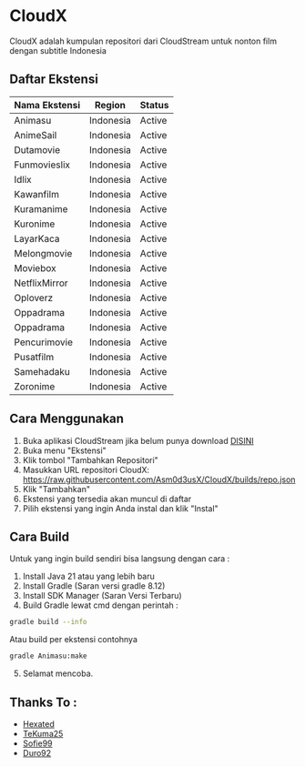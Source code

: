 # CloudX

CloudX adalah kumpulan repositori dari CloudStream untuk nonton film dengan subtitle Indonesia

## Daftar Ekstensi

| Nama Ekstensi |Region        | Status  |
| ------------- | ------------ | ------- |
| Animasu       | Indonesia    | Active  |
| AnimeSail     | Indonesia    | Active  |
| Dutamovie     | Indonesia    | Active  |
| Funmovieslix  | Indonesia    | Active  |
| Idlix         | Indonesia    | Active  |
| Kawanfilm     | Indonesia    | Active  |
| Kuramanime    | Indonesia    | Active  |
| Kuronime      | Indonesia    | Active  |
| LayarKaca     | Indonesia    | Active  |
| Melongmovie   | Indonesia    | Active  |
| Moviebox      | Indonesia    | Active  |
| NetflixMirror | Indonesia    | Active  |
| Oploverz      | Indonesia    | Active  |
| Oppadrama     | Indonesia    | Active  |
| Oppadrama     | Indonesia    | Active  |
| Pencurimovie  | Indonesia    | Active  |
| Pusatfilm     | Indonesia    | Active  |
| Samehadaku    | Indonesia    | Active  |
| Zoronime      | Indonesia    | Active  |

## Cara Menggunakan

1.  Buka aplikasi CloudStream jika belum punya download [DISINI](https://github.com/recloudstream/cloudstream/releases)
2.  Buka menu "Ekstensi"
3.  Klik tombol "Tambahkan Repositori"
4.  Masukkan URL repositori CloudX: https://raw.githubusercontent.com/Asm0d3usX/CloudX/builds/repo.json
5.  Klik "Tambahkan"
6.  Ekstensi yang tersedia akan muncul di daftar
7.  Pilih ekstensi yang ingin Anda instal dan klik "Instal"

## Cara Build

Untuk yang ingin build sendiri bisa langsung dengan cara :

1. Install Java 21 atau yang lebih baru
2. Install Gradle (Saran versi gradle 8.12)
3. Install SDK Manager (Saran Versi Terbaru)
4. Build Gradle lewat cmd dengan perintah :
```sh
gradle build --info
```
  Atau build per ekstensi contohnya
```sh
gradle Animasu:make
```
5. Selamat mencoba.

## Thanks To :

* [Hexated](https://github.com/hexated)
* [TeKuma25](https://github.com/TeKuma25)
* [Sofie99](https://github.com/Sofie99)
* [Duro92](https://github.com/duro92)

